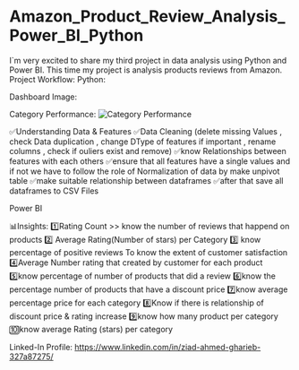 # Amazon_Product_Review_Analysis_Power_BI_Python

I`m very excited to share my third project in data analysis using Python and Power BI. This time my project is analysis products reviews from Amazon.
Project Workflow:
Python:

Dashboard Image:

Category Performance:
![Category Performance](https://github.com/user-attachments/assets/306f817a-75f2-484a-8540-19352668f095)


✅Understanding Data & Features
✅Data Cleaning (delete missing Values , check Data duplication , change DType of features if important , rename columns , check if ouliers exist and remove)
✅know Relationships between features with each others
✅ensure that all features have a single values and if not we have to follow the role of Normalization of data by make unpivot table 
✅make suitable relationship between dataframes 
✅after that save all dataframes to CSV Files

Power BI

📊Insights:
1️⃣Rating Count >> know the number of reviews that happend on products
2️⃣ Average Rating(Number of stars) per Category
3️⃣ know percentage of positive reviews To know the extent of customer satisfaction
4️⃣Average Number rating that created by customer for each product
5️⃣know percentage of number of products that did a review
6️⃣know the percentage number of products that have a discount price 
7️⃣know average percentage price for each category
8️⃣Know if there is relationship of discount price & rating increase 
9️⃣know how many product per category
🔟know average Rating (stars) per category 

Linked-In Profile: https://www.linkedin.com/in/ziad-ahmed-gharieb-327a87275/
